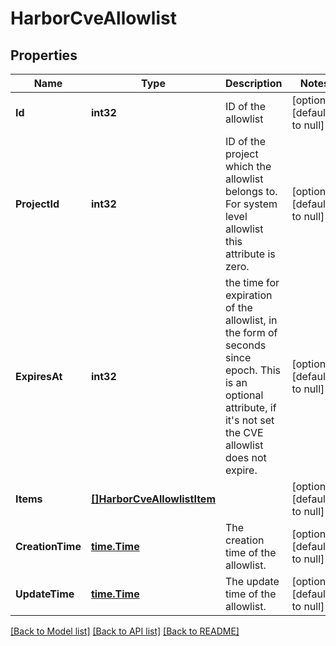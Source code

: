 # HarborCveAllowlist

## Properties
Name | Type | Description | Notes
------------ | ------------- | ------------- | -------------
**Id** | **int32** | ID of the allowlist | [optional] [default to null]
**ProjectId** | **int32** | ID of the project which the allowlist belongs to.  For system level allowlist this attribute is zero. | [optional] [default to null]
**ExpiresAt** | **int32** | the time for expiration of the allowlist, in the form of seconds since epoch.  This is an optional attribute, if it&#x27;s not set the CVE allowlist does not expire. | [optional] [default to null]
**Items** | [**[]HarborCveAllowlistItem**](CVEAllowlistItem.md) |  | [optional] [default to null]
**CreationTime** | [**time.Time**](time.Time.md) | The creation time of the allowlist. | [optional] [default to null]
**UpdateTime** | [**time.Time**](time.Time.md) | The update time of the allowlist. | [optional] [default to null]

[[Back to Model list]](../README.md#documentation-for-models) [[Back to API list]](../README.md#documentation-for-api-endpoints) [[Back to README]](../README.md)

